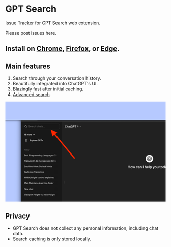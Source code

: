 # GPT Search 

Issue Tracker for GPT Search web extension.   

Please post issues here.

## Install on [Chrome](https://chromewebstore.google.com/detail/gpt-search/glhkbfoibolghhfikadjikgfmaknpelb), [Firefox](https://addons.mozilla.org/en-US/firefox/addon/gpt-search), or [Edge](https://microsoftedge.microsoft.com/addons/detail/gpt-search/hcnfioacjbamffbgigbjpdlflnlpaole). 

## Main features
1. Search through your conversation history. 
2. Beautifully integrated into ChatGPT's UI. 
3. Blazingly fast after initial caching. 
4. [Advanced search](./advancedSearch.md)

<img src="./screenshot1.png">

## Privacy 
- GPT Search does not collect any personal information, including chat data.
- Search caching is only stored locally. 